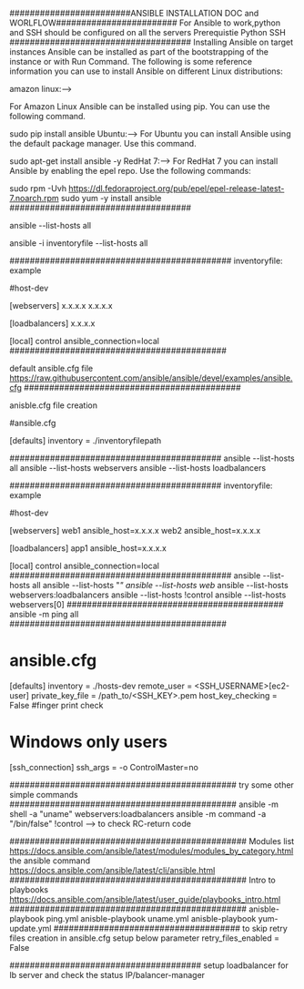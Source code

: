 ########################ANSIBLE INSTALLATION DOC and WORLFLOW########################
For Ansible to work,python and SSH should be configured on all the servers
Prerequistie
Python
SSH
####################################
Installing Ansible on target instances
Ansible can be installed as part of the bootstrapping of the instance or with Run Command. The following is some reference information you can use to install Ansible on different Linux distributions:

amazon linux:-->

  For Amazon Linux Ansible can be installed using pip. You can use the following command.

  sudo pip install ansible
Ubuntu:-->
  For Ubuntu you can install Ansible using the default package manager. Use this command.

  sudo apt-get install ansible -y
RedHat 7:-->
  For RedHat 7 you can install Ansible by enabling the epel repo. Use the following commands:

  sudo rpm -Uvh https://dl.fedoraproject.org/pub/epel/epel-release-latest-7.noarch.rpm
  sudo yum -y install ansible
####################################

ansible --list-hosts all

ansible -i inventoryfile --list-hosts all

############################################
inventoryfile: example

#host-dev

[webservers]
x.x.x.x
x.x.x.x

[loadbalancers]
x.x.x.x

[local]
control ansible_connection=local
###########################################

default ansible.cfg file
https://raw.githubusercontent.com/ansible/ansible/devel/examples/ansible.cfg
###########################################

anisble.cfg file creation

#ansible.cfg

[defaults]
inventory = ./inventoryfilepath

##########################################
ansible --list-hosts all
ansible --list-hosts webservers
ansible --list-hosts loadbalancers

##########################################
inventoryfile: example

#host-dev

[webservers]
web1 ansible_host=x.x.x.x
web2 ansible_host=x.x.x.x

[loadbalancers]
app1 ansible_host=x.x.x.x

[local]
control ansible_connection=local
############################################
ansible --list-hosts all
ansible --list-hosts "*"
ansible --list-hosts web*
ansible --list-hosts webservers:loadbalancers
ansible --list-hosts \!control
ansible --list-hosts webservers[0]
###########################################
ansible -m ping all
###########################################


# ansible.cfg 
 
 
 [defaults] 
 inventory = ./hosts-dev 
 remote_user = <SSH_USERNAME>[ec2-user] 
 private_key_file = /path_to/<SSH_KEY>.pem 
 host_key_checking = False #finger print check
 

 # Windows only users 
 [ssh_connection] 
 ssh_args = -o ControlMaster=no 
 
 #############################################
 try some other simple commands
 #############################################
 ansible -m shell -a "uname" webservers:loadbalancers
  ansible -m command -a "/bin/false" \!control
  --> to check RC-return code
  
###############################################
  Modules list
  https://docs.ansible.com/ansible/latest/modules/modules_by_category.html
  the ansible command
  https://docs.ansible.com/ansible/latest/cli/ansible.html
###############################################
Intro to playbooks
https://docs.ansible.com/ansible/latest/user_guide/playbooks_intro.html
###############################################
anisble-playbook ping.yml
anisble-playbook uname.yml
anisble-playbook yum-update.yml
#####################################
to skip retry files creation in ansible.cfg setup below parameter
retry_files_enabled = False

######################################
setup loadbalancer for lb server and check the status
IP/balancer-manager
